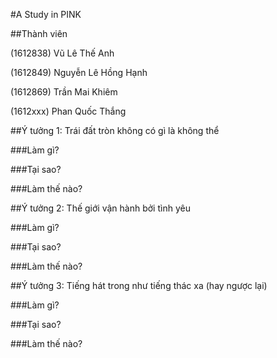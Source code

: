 #A Study in PINK

##Thành viên

(1612838) Vũ Lê Thế Anh

(1612849) Nguyễn Lê Hồng Hạnh

(1612869) Trần Mai Khiêm

(1612xxx) Phan Quốc Thắng

##Ý tưởng 1: Trái đất tròn không có gì là không thể

###Làm gì?

###Tại sao?

###Làm thế nào?

##Ý tưởng 2: Thế giới vận hành bởi tình yêu

###Làm gì?

###Tại sao?

###Làm thế nào?

##Ý tưởng 3: Tiếng hát trong như tiếng thác xa (hay ngược lại)

###Làm gì?

###Tại sao?

###Làm thế nào?
